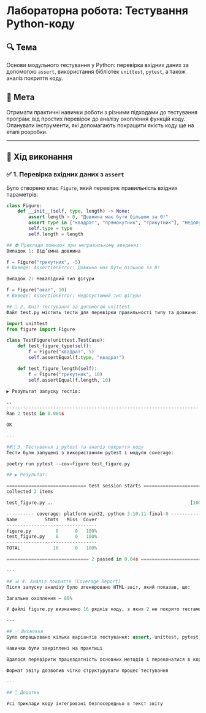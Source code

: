 # Лабораторна робота: Тестування Python-коду

## 🔍 Тема  
Основи модульного тестування у Python: перевірка вхідних даних за допомогою `assert`, використання бібліотек `unittest`, `pytest`, а також аналіз покриття коду.

## 🎯 Мета  
Отримати практичні навички роботи з різними підходами до тестування програм: від простих перевірок до аналізу охоплення функцій коду. Опанувати інструменти, які допомагають покращити якість коду ще на етапі розробки.

---

## 🚀 Хід виконання

### ✅ 1. Перевірка вхідних даних з `assert`

Було створено клас `Figure`, який перевіряє правильність вхідних параметрів:

```python
class Figure:
    def __init__(self, type, length) -> None:
        assert length > 0, "Довжина має бути більшою за 0!"
        assert type in ["квадрат", "прямокутник", "трикутник"], "Недопустимий тип фігури"
        self.type = type
        self.length = length

## ⛔ Приклади помилок при неправильному введенні: 
Випадок 1: Від’ємна довжина

f = Figure("трикутник", -5)
# Виведе: AssertionError: Довжина має бути більшою за 0!

Випадок 2: Невалідний тип фігури

f = Figure("овал", 10)
# Виведе: AssertionError: Недопустимий тип фігури

## 🧪 2. Юніт-тестування за допомогою unittest
Файл test.py містить тести для перевірки правильності типу та довжини:

import unittest
from figure import Figure

class TestFigure(unittest.TestCase):
    def test_figure_type(self):
        f = Figure("квадрат", 5)
        self.assertEqual(f.type, "квадрат")

    def test_figure_length(self):
        f = Figure("трикутник", 10)
        self.assertEqual(f.length, 10)

▶ Результат запуску тестів:

..
----------------------------------------------------------------------
Ran 2 tests in 0.001s

OK

---

##🧪 3. Тестування з pytest та аналіз покриття коду
Тести були запущені з використанням pytest і модуля coverage:

poetry run pytest --cov=figure test_figure.py

## ▶ Результат:

============================= test session starts =============================
collected 2 items

test_figure.py ..                                                  [100%]

---------- coverage: platform win32, python 3.10.11-final-0 -----------
Name          Stmts   Miss  Cover
---------------------------------
figure.py         8      0   100%
test_figure.py    8      0   100%
---------------------------------
TOTAL            16      0   100%

============================== 2 passed in 0.04s =============================

---

## 📊 4. Аналіз покриття (Coverage Report)
Після запуску аналізу було згенеровано HTML-звіт, який показав, що:

Загальне охоплення — 88%

У файлі figure.py визначено 16 рядків коду, з яких 2 не покрито тестами

---

## ✅ Висновки
Було опрацьовано кілька варіантів тестування: assert, unittest, pytest, аналіз покриття

Навички були закріплені на практиці

Вдалося перевірити працездатність основних методів і переконатися в коректності логіки класу

Формат звіту дозволив чітко структурувати процес тестування

---

## 📂 Додатки

Усі приклади коду інтегровані безпосередньо в текст звіту